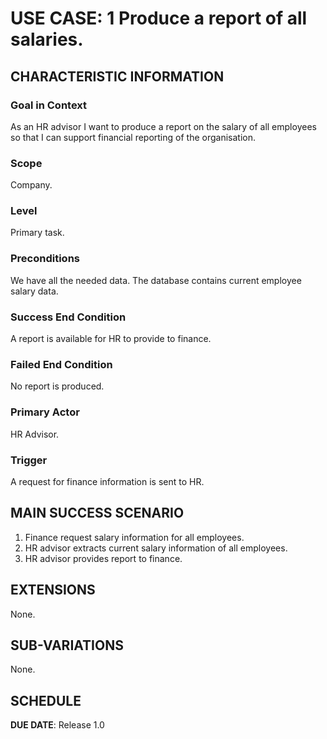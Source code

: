 # USE CASE: 1  Produce a report of all salaries.

## CHARACTERISTIC INFORMATION

### Goal in Context

As an HR advisor I want to produce a report on the salary of all employees so that I can support financial reporting of the organisation.

### Scope

Company.

### Level

Primary task.

### Preconditions

We have all the needed data. The database contains current employee salary data.

### Success End Condition

A report is available for HR to provide to finance.

### Failed End Condition

No report is produced.

### Primary Actor

HR Advisor.

### Trigger

A request for finance information is sent to HR.

## MAIN SUCCESS SCENARIO

1. Finance request salary information for all employees.
2. HR advisor extracts current salary information of all employees.
3. HR advisor provides report to finance.

## EXTENSIONS

None.

## SUB-VARIATIONS

None.

## SCHEDULE

**DUE DATE**: Release 1.0

